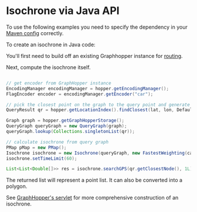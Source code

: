# Isochrone via Java API

To use the following examples you need to specify the dependency in
your [Maven config](/README.md#maven) correctly.

To create an isochrone in Java code:

You'll first need to build off an existing Graphhopper instance for [routing](/../core/routing.md).

Next, compute the isochrone itself.
```java

// get encoder from GraphHopper instance
EncodingManager encodingManager = hopper.getEncodingManager();
FlagEncoder encoder = encodingManager.getEncoder("car");

// pick the closest point on the graph to the query point and generate a query graph
QueryResult qr = hopper.getLocationIndex().findClosest(lat, lon, DefaultEdgeFilter.allEdges(encoder));

Graph graph = hopper.getGraphHopperStorage();
QueryGraph queryGraph = new QueryGraph(graph);
queryGraph.lookup(Collections.singletonList(qr));

// calculate isochrone from query graph
PMap pMap = new PMap();
Isochrone isochrone = new Isochrone(queryGraph, new FastestWeighting(carEncoder, pmap), false);
isochrone.setTimeLimit(60);

List<List<Double[]>> res = isochrone.searchGPS(qr.getClosestNode(), 1L);
```

The returned list will represent a point list. It can also be converted into a polygon.

See [GraphHopper's servlet](https://github.com/graphhopper/graphhopper/blob/master/web-bundle/src/main/java/com/graphhopper/resources/IsochroneResource.java)
for more comprehensive construction of an isochrone.
